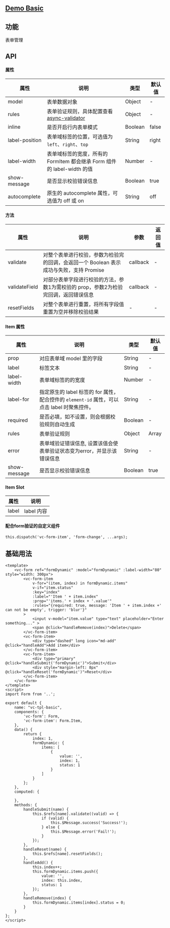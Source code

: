 ## [Demo Basic](https://wya-team.github.io/wya-vc/dist/form/basic.html)
## 功能
表单管理

## API

#### 属性

属性 | 说明 | 类型 | 默认值
---|---|---|---
model | 表单数据对象 | Object | -
rules | 表单验证规则，具体配置查看 [ async-validator](https://github.com/yiminghe/async-validator) | Object | -
inline | 是否开启行内表单模式 | Boolean | false
label-position | 表单域标签的位置，可选值为 `left`、`right`、`top` | String | right
label-width | 表单域标签的宽度，所有的 FormItem 都会继承 Form 组件的 label-width 的值 | Number | -
show-message | 是否显示校验错误信息 | Boolean | true
autocomplete | 原生的 autocomplete 属性，可选值为 off 或 on | String | off


#### 方法

属性 | 说明 | 参数 | 返回值
---|---|---|---
validate | 对整个表单进行校验，参数为检验完的回调，会返回一个 Boolean 表示成功与失败，支持 Promise | callback | -
validateField | 对部分表单字段进行校验的方法，参数1为需校验的 prop，参数2为检验完回调，返回错误信息 | callback | -
resetFields | 对整个表单进行重置，将所有字段值重置为空并移除校验结果 | - | -


#### Item 属性

属性 | 说明 | 类型 | 默认值
---|---|---|---
prop | 对应表单域 model 里的字段 | String | - 
label | 标签文本 | String | - 
label-width | 表单域标签的的宽度 | Number | - 
label-for | 指定原生的 label 标签的 for 属性，配合控件的 `element-id` 属性，可以点击 label 时聚焦控件。 | String | - 
required | 是否必填，如不设置，则会根据校验规则自动生成 | Boolean | - 
rules | 表单验证规则 | Object  |  Array | - 
error | 表单域验证错误信息, 设置该值会使表单验证状态变为error，并显示该错误信息 | String | - 
show-message | 是否显示校验错误信息 | Boolean | true 

#### Item Slot

属性 | 说明
---|---
label | label 内容


#### 配合form验证的自定义组件

```
this.dispatch('vc-form-item', 'form-change', ...args);
```

## 基础用法

```vue
<template>
	<vc-form ref="formDynamic" :model="formDynamic" :label-width="80" style="width: 300px">
		<vc-form-item
			v-for="(item, index) in formDynamic.items"
			v-if="item.status"
			:key="index"
			:label="'Item ' + item.index"
			:prop="'items.' + index + '.value'"
			:rules="{required: true, message: 'Item ' + item.index +' can not be empty', trigger: 'blur'}"
		>
			<input v-model="item.value" type="text" placeholder="Enter something..." >
			<span @click="handleRemove(index)">Delete</span>
		</vc-form-item>
		<vc-form-item>
			<div type="dashed" long icon="md-add" @click="handleAdd">Add item</div>
		</vc-form-item>
		<vc-form-item>
			<div type="primary" @click="handleSubmit('formDynamic')">Submit</div>
			<div style="margin-left: 8px" @click="handleReset('formDynamic')">Reset</div>
		</vc-form-item>
	</vc-form>
</template>
<script>
import Form from '..';

export default {
	name: "vc-tpl-basic",
	components: {
		'vc-form': Form,
		'vc-form-item': Form.Item,
	},
	data() {
		return {
			index: 1,
			formDynamic: {
				items: [
					{
						value: '',
						index: 1,
						status: 1
					}
				]
			}
		};
	},
	computed: {
		
	},
	methods: {
		handleSubmit(name) {
			this.$refs[name].validate((valid) => {
				if (valid) {
					this.$Message.success('Success!');
				} else {
					this.$Message.error('Fail!');
				}
			});
		},
		handleReset(name) {
			this.$refs[name].resetFields();
		},
		handleAdd() {
			this.index++;
			this.formDynamic.items.push({
				value: '',
				index: this.index,
				status: 1
			});
		},
		handleRemove(index) {
			this.formDynamic.items[index].status = 0;
		}
	}
};
</script>

```